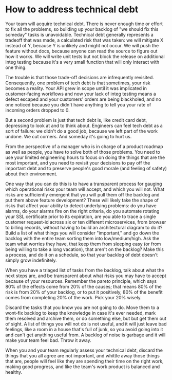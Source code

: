 # How to address technical debt

Your team will acquire technical debt. There is never enough time or effort to fix all the problems,
so building up your backlog of "we should fix this someday" tasks is unavoidable. Technical debt 
generally represents a tradeoff that was made, a calculated risk that was taken: we will 
mitigate X instead of Y, because Y is unlikely and might not occur.
We will push the feature without docs, because anyone can read the source to figure
out how it works. We will write unit tests but not block the release on additional integ 
testing because it's a very small function that will only interact with one thing.

The trouble is that those trade-off decisions are infrequently revisited. Consequently, 
one problem of tech debt is that sometimes, your risk becomes a reality. Your
API grew in scope until it was implicated in customer-facing workflows and now your 
lack of integ testing means a defect escaped and your customers' orders are being 
blackholed, and no one noticed because you didn't have anything to tell you your rate 
of incoming orders dropped to 0. 

But a second problem is just that tech debt is, like credit card debt, depressing to 
look at and to think about. Engineers can feel tech debt as a sort of failure: we 
didn't do a good job, because we left part of the work undone. We cut corners. And 
someday it's going to hurt us.

From the perspective of a manager who is in charge of a product roadmap as well as people,
you have to solve both of those problems. You need to use your limited engineering hours
to focus on doing the things that are the most important, and you need to revisit your
decisions to pay off the important debt and to preserve people's good morale (and feeling
of safety) about their environment.

One way that you can do this is to have a transparent process for gauging which operational
risks your team will accept, and which you will not. What risks are sufficiently emergent 
that you will pull them off the backlog and put them above feature development? These will
likely take the shape of risks that affect your ability to detect underlying problems: 
do you have alarms, do your alarms fire on the right criteria, do you automate rotating your
SSL certificate prior to its expiration, are you able to trace a 
single customer request-id across six or ten different microservices, from browser
to billing records, without having to build an architectural diagram to do it? Build a list
of what things you will consider "important," and go down the backlog with the entire team
sorting them into low/medium/high. Ask the team what worries they have, that keep them from
sleeping easy (or from being willing to take a long vacation), that aren't on the backlog?
Make this a process, and do it on a schedule, so that your backlog of debt doesn't simply
grow indefinitely.

When you have a triaged list of tasks from the backlog, talk about what the next steps
are, and be transparent about what risks you may have to accept because of your resources.
Remember the pareto principle, which says 80% of the effects come from 20% of the causes;
that means 80% of the risk is from 20% of your backlog, or to put it positively, 80% of
the benefit comes from completing 20% of the work. Pick your 20% wisely.

Discard the tasks that you know you are not going to do. Move them to a wont-fix backlog to 
keep the knowledge in case it's ever needed, mark them resolved and archive them, or do
something else, but but get them out of sight. A list of things you will not do 
is not useful, and it will just leave bad feelings, like a room in a house that's 
full of junk, so you avoid going into it and can't get anything useful from. A backlog 
of noise is garbage and it will make your team feel bad. Throw it away.

When you and your team regularly assess your technical debt, discard the things that you
all agree are not important, and whittle away those things that are, people will feel
like they are spending their time on the right work, making good progress, and 
like the team's work product is balanced and healthy. 

